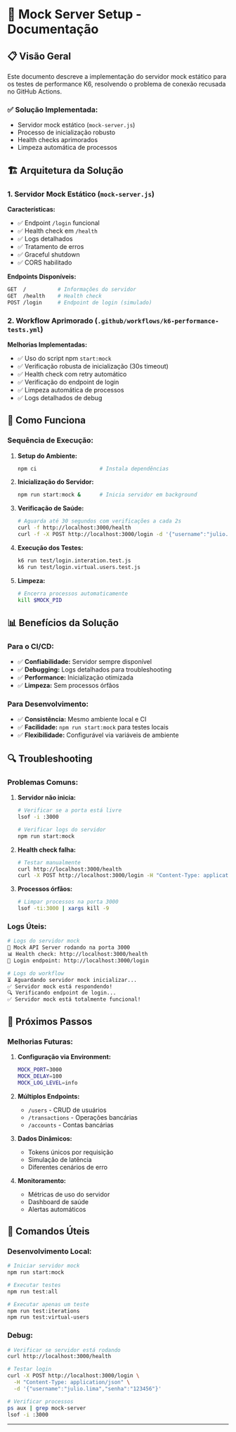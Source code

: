 # 🚀 Mock Server Setup - Documentação

## 📋 Visão Geral

Este documento descreve a implementação do servidor mock estático para os testes de performance K6, resolvendo o problema de conexão recusada no GitHub Actions.


### ✅ **Solução Implementada:**

- Servidor mock estático (`mock-server.js`)
- Processo de inicialização robusto
- Health checks aprimorados
- Limpeza automática de processos

## 🏗️ Arquitetura da Solução

### 1. **Servidor Mock Estático** (`mock-server.js`)

**Características:**

- ✅ Endpoint `/login` funcional
- ✅ Health check em `/health`
- ✅ Logs detalhados
- ✅ Tratamento de erros
- ✅ Graceful shutdown
- ✅ CORS habilitado

**Endpoints Disponíveis:**

```bash
GET  /          # Informações do servidor
GET  /health    # Health check
POST /login     # Endpoint de login (simulado)
```

### 2. **Workflow Aprimorado** (`.github/workflows/k6-performance-tests.yml`)

**Melhorias Implementadas:**

- ✅ Uso do script npm `start:mock`
- ✅ Verificação robusta de inicialização (30s timeout)
- ✅ Health check com retry automático
- ✅ Verificação do endpoint de login
- ✅ Limpeza automática de processos
- ✅ Logs detalhados de debug

## 🚀 Como Funciona

### **Sequência de Execução:**

1. **Setup do Ambiente:**

   ```bash
   npm ci                    # Instala dependências
   ```

2. **Inicialização do Servidor:**

   ```bash
   npm run start:mock &      # Inicia servidor em background
   ```

3. **Verificação de Saúde:**

   ```bash
   # Aguarda até 30 segundos com verificações a cada 2s
   curl -f http://localhost:3000/health
   curl -f -X POST http://localhost:3000/login -d '{"username":"julio.lima","senha":"123456"}'
   ```

4. **Execução dos Testes:**

   ```bash
   k6 run test/login.interation.test.js
   k6 run test/login.virtual.users.test.js
   ```

5. **Limpeza:**
   ```bash
   # Encerra processos automaticamente
   kill $MOCK_PID
   ```

## 📊 Benefícios da Solução

### **Para o CI/CD:**

- ✅ **Confiabilidade:** Servidor sempre disponível
- ✅ **Debugging:** Logs detalhados para troubleshooting
- ✅ **Performance:** Inicialização otimizada
- ✅ **Limpeza:** Sem processos órfãos

### **Para Desenvolvimento:**

- ✅ **Consistência:** Mesmo ambiente local e CI
- ✅ **Facilidade:** `npm run start:mock` para testes locais
- ✅ **Flexibilidade:** Configurável via variáveis de ambiente

## 🔍 Troubleshooting

### **Problemas Comuns:**

1. **Servidor não inicia:**

   ```bash
   # Verificar se a porta está livre
   lsof -i :3000

   # Verificar logs do servidor
   npm run start:mock
   ```

2. **Health check falha:**

   ```bash
   # Testar manualmente
   curl http://localhost:3000/health
   curl -X POST http://localhost:3000/login -H "Content-Type: application/json" -d '{"username":"julio.lima","senha":"123456"}'
   ```

3. **Processos órfãos:**
   ```bash
   # Limpar processos na porta 3000
   lsof -ti:3000 | xargs kill -9
   ```

### **Logs Úteis:**

```bash
# Logs do servidor mock
🚀 Mock API Server rodando na porta 3000
📊 Health check: http://localhost:3000/health
🔐 Login endpoint: http://localhost:3000/login

# Logs do workflow
⏳ Aguardando servidor mock inicializar...
✅ Servidor mock está respondendo!
🔍 Verificando endpoint de login...
✅ Servidor mock está totalmente funcional!
```

## 🎯 Próximos Passos

### **Melhorias Futuras:**

1. **Configuração via Environment:**

   ```bash
   MOCK_PORT=3000
   MOCK_DELAY=100
   MOCK_LOG_LEVEL=info
   ```

2. **Múltiplos Endpoints:**
   - `/users` - CRUD de usuários
   - `/transactions` - Operações bancárias
   - `/accounts` - Contas bancárias

3. **Dados Dinâmicos:**
   - Tokens únicos por requisição
   - Simulação de latência
   - Diferentes cenários de erro

4. **Monitoramento:**
   - Métricas de uso do servidor
   - Dashboard de saúde
   - Alertas automáticos

## 📝 Comandos Úteis

### **Desenvolvimento Local:**

```bash
# Iniciar servidor mock
npm run start:mock

# Executar testes
npm run test:all

# Executar apenas um teste
npm run test:iterations
npm run test:virtual-users
```

### **Debug:**

```bash
# Verificar se servidor está rodando
curl http://localhost:3000/health

# Testar login
curl -X POST http://localhost:3000/login \
  -H "Content-Type: application/json" \
  -d '{"username":"julio.lima","senha":"123456"}'

# Verificar processos
ps aux | grep mock-server
lsof -i :3000
```

---